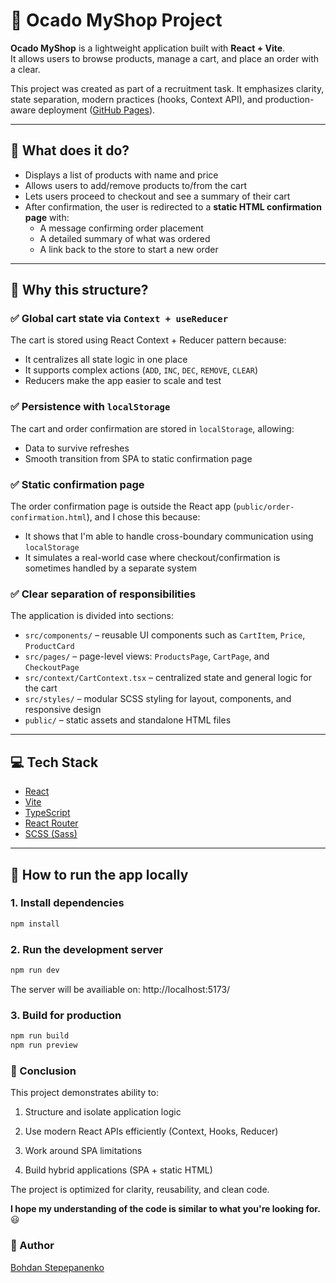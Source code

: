 # 🛒 Ocado MyShop Project

**Ocado MyShop** is a lightweight application built with **React + Vite**.  
It allows users to browse products, manage a cart, and place an order with a clear.

This project was created as part of a recruitment task. It emphasizes clarity, state separation, modern practices (hooks, Context API), and production-aware deployment ([GitHub Pages](https://stepbohdan.github.io/ocado-myShop-project/)).

---

## 📌 What does it do?

- Displays a list of products with name and price
- Allows users to add/remove products to/from the cart
- Lets users proceed to checkout and see a summary of their cart
- After confirmation, the user is redirected to a **static HTML confirmation page** with:
  - A message confirming order placement
  - A detailed summary of what was ordered
  - A link back to the store to start a new order

---
## 🤔 Why this structure?

### ✅ Global cart state via `Context + useReducer`

The cart is stored using React Context + Reducer pattern because:

- It centralizes all state logic in one place
- It supports complex actions (`ADD`, `INC`, `DEC`, `REMOVE`, `CLEAR`)
- Reducers make the app easier to scale and test

### ✅ Persistence with `localStorage`

The cart and order confirmation are stored in `localStorage`, allowing:

- Data to survive refreshes
- Smooth transition from SPA to static confirmation page

### ✅ Static confirmation page

The order confirmation page is outside the React app (`public/order-confirmation.html`), and I chose this because:

- It shows that I'm able to handle cross-boundary communication using `localStorage`
- It simulates a real-world case where checkout/confirmation is sometimes handled by a separate system

### ✅ Clear separation of responsibilities

The application is divided into sections:

- `src/components/` – reusable UI components such as `CartItem`, `Price`, `ProductCard`
- `src/pages/` – page-level views: `ProductsPage`, `CartPage`, and `CheckoutPage`
- `src/context/CartContext.tsx` – centralized state and general logic for the cart
- `src/styles/` – modular SCSS styling for layout, components, and responsive design
- `public/` – static assets and standalone HTML files

---

## 💻 Tech Stack

- [React](https://reactjs.org/)
- [Vite](https://vitejs.dev/)
- [TypeScript](https://www.typescriptlang.org/)
- [React Router](https://reactrouter.com/)
- [SCSS (Sass)](https://sass-lang.com/)

---

## 🚀 How to run the app locally

### 1. Install dependencies

```bash
npm install
```

### 2. Run the development server
```bash
npm run dev
```
The server will be availiable on:
http://localhost:5173/

### 3. Build for production
```bash
npm run build
npm run preview
```

### 📌 Conclusion
This project demonstrates ability to:

1. Structure and isolate application logic

2. Use modern React APIs efficiently (Context, Hooks, Reducer)

3. Work around SPA limitations

4. Build hybrid applications (SPA + static HTML)

The project is optimized for clarity, reusability, and clean code.

**I hope my understanding of the code is similar to what you're looking for.** 😃

### 👤 Author
[Bohdan Stepepanenko](https://github.com/StepBohdan)
